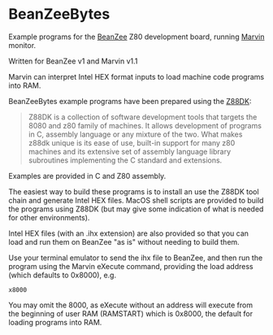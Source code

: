 # BeanZeeBytes
Example programs for the [BeanZee](https://github.com/PainfulDiodes/BeanZee) Z80 development board, running [Marvin](https://github.com/PainfulDiodes/marvin) monitor.

Written for BeanZee v1 and Marvin v1.1

Marvin can interpret Intel HEX format inputs to load machine code programs into RAM. 

BeanZeeBytes example programs have been prepared using the [Z88DK](https://github.com/z88dk/z88dk):

> Z88DK is a collection of software development tools that targets the 8080 and z80 family of machines. It allows development of programs in C, assembly language or any mixture of the two. What makes z88dk unique is its ease of use, built-in support for many z80 machines and its extensive set of assembly language library subroutines implementing the C standard and extensions.

Examples are provided in C and Z80 assembly.

The easiest way to build these programs is to install an use the Z88DK tool chain and generate Intel HEX files. MacOS shell scripts are provided to build the programs using Z88DK (but may give some indication of what is needed for other environments).

Intel HEX files (with an .ihx extension) are also provided so that you can load and run them on BeanZee "as is" without needing to build them.

Use your terminal emulator to send the ihx file to BeanZee, and then run the program using the Marvin eXecute command, providing the load address (which defaults to 0x8000), e.g. 

    x8000

You may omit the 8000, as eXecute without an address will execute from the beginning of user RAM (RAMSTART) which is 0x8000, the default for loading programs into RAM.